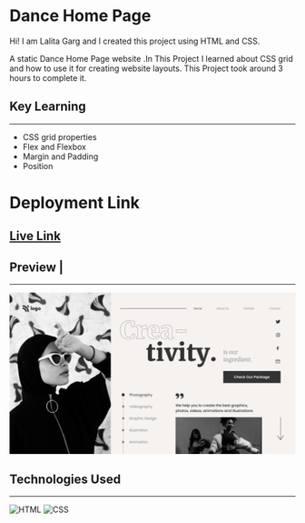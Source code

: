 # Dance Home Page
Hi! I am Lalita Garg and I created this project using HTML and CSS.

A static Dance Home Page website .In This Project I learned about CSS grid and how to use it for creating website layouts.
This Project took around 3 hours to complete it.

## Key Learning 
*** 
- CSS grid properties
- Flex and Flexbox
- Margin and Padding 
- Position 


# Deployment Link
## [Live Link](https://14-dance-home-page.vercel.app/)
## Preview |
***

![ScreenShot](./assests/Dance%20Home%20Page.png)


## Technologies Used 
***
![HTML](https://img.shields.io/badge/HTML5-E34F26?style=for-the-badge&logo=html5&logoColor=white)
![CSS](	https://img.shields.io/badge/CSS3-1572B6?style=for-the-badge&logo=css3&logoColor=white)


